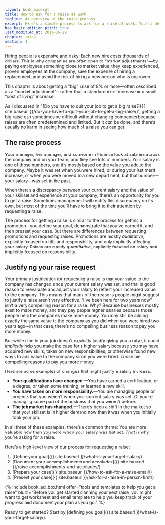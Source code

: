 ```yaml
---
layout: book_excerpt
title: How to ask for a raise at work
tagline: An overview of the raise process
excerpt: Here's a simple process to ask for a raise at work. You'll define your target salary, show how you've earned it, then ask for your raise from your manager.
has_basic_edition_pitch: true
last_modified_at: 2016-06-29
chapter: raise
section: 1
---
```


Hiring people is expensive and risky. Each new hire costs thousands of dollars. This is why companies are often open to "market adjustments"—by paying employees something close to market value, they keep experienced, proven employees at the company, save the expense of hiring a replacement, and avoid the risk of hiring a new person who is unproven.

This chapter is about getting a "big" raise of 8% or more—often described as a “market adjustment”—rather than a standard merit increase or a small “cost of living” increase. 

As I discussed in "[Do you have to quit your job to get a big raise?]({{ site.baseurl }}/do-you-have-to-quit-your-job-to-get-a-big-raise/)", getting a big raise can sometimes be difficult without changing companies because raises are often predetermined and limited. But it *can* be done, and there’s usually no harm in seeing how much of a raise you can get.

## The raise process

Your manager, her manager, and someone in Finance look at salaries across the company and on your team, and they see lots of numbers. Your salary is one of those numbers, and it’s mostly based on the value you add to the company. Maybe it was set when you were hired, or during your last merit increase, or when you were moved to a new department, but that number—your salary—was set in the past. 

When there’s a discrepancy between your current salary and the value of your skillset and experience at your company, there’s an opportunity for you to get a raise. Sometimes management will rectify this discrepancy on its own, but most of the time you’ll have to bring it to their attention by requesting a raise.

The process for getting a raise is similar to the process for getting a promotion—you define your goal, demonstrate that you’ve earned it, and then present your case. But there are differences between requesting promotions and requesting raises. Promotions are mostly *qualitative*, explicitly focused on title and responsibility, and only implicitly affecting your salary. Raises are mostly *quantitative*, explicitly focused on salary and implicitly focused on responsibility. 

## Justifying your raise request

Your primary justification for requesting a raise is that your value to the company has changed since your current salary was set, and that is good reason to reevaluate and adjust your salary to reflect your increased value to the company. This means that many of the reasons people might suggest to justify a raise aren’t very effective. "I’ve been here for two years now" isn’t a very compelling reason for a raise. Why? Because businesses mostly exist to make money, and they pay people higher salaries because those people help the companies make more money. You may still be adding exactly the same value to the company as you did when you were hired two years ago—in that case, there’s no compelling business reason to pay you more money. 

But while time in your job doesn’t *explicitly* justify giving you a raise, it could *implicitly* help you make the case for a higher salary because you may have acquired new skills, taken on new responsibilities, or otherwise found new ways to add value to the company since you were hired. *Those* are compelling reasons to pay you more money.

Here are some examples of changes that might justify a salary increase:

* **Your qualifications have changed.**—You have earned a certification, or a degree, or taken some training, or learned a new skill. 
* **You have taken on more responsibility.**—You are managing people or projects that you weren’t when your current salary was set. Or you’re managing some part of the business that you weren’t before.
* **The job market has changed.**—There’s been a shift in the market so that your skillset is in higher demand now than it was when you initially took your job.

In all three of these examples, there’s a common theme: You are more valuable now than you were when your salary was last set. *That* is why you’re asking for a raise.

Here’s a high-level view of our process for requesting a raise:

1. [Define your goal]({{ site.baseurl }}/what-is-your-target-salary/)
2. [Document your accomplishments and accolades]({{ site.baseurl }}/raise-accomplishments-and-accolades/)
3. [Prepare your case]({{ site.baseurl }}/how-to-ask-for-a-raise-email/)
4. [Present your case]({{ site.baseurl }}/ask-for-a-raise-in-person-first/)

{% include book_ad_box.html offer="tools and templates to help you get a raise" blurb="Before you get started planning your next raise, you might want to get worksheet and email template to help you keep track of your progress and document your plan as you go." %}

Ready to get started? Start by [defining you goal]({{ site.baseurl }}/what-is-your-target-salary/).